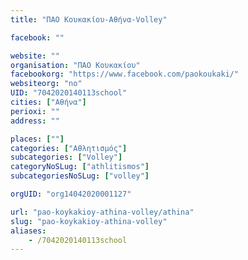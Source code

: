 ```yaml
---
title: "ΠΑΟ Κουκακίου-Αθήνα-Volley"

facebook: ""

website: ""
organisation: "ΠΑΟ Κουκακίου"
facebookorg: "https://www.facebook.com/paokoukaki/"
websiteorg: "no"
UID: "7042020140113school"
cities: ["Αθήνα"]
perioxi: ""
address: ""

places: [""]
categories: ["Αθλητισμός"]
subcategories: ["Volley"]
categoryNoSLug: ["athlitismos"]
subcategoriesNoSLug: ["volley"]

orgUID: "org14042020001127"

url: "pao-koykakioy-athina-volley/athina"
slug: "pao-koykakioy-athina-volley"
aliases:
    - /7042020140113school
---
```





